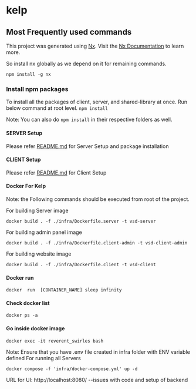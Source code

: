 # kelp

## Most Frequently used commands

This project was generated using [Nx](https://nx.dev). Visit the [Nx Documentation](https://nx.dev) to learn more.

So install nx globally as we depend on it for remaining commands.

`npm install -g nx`

### Install npm packages

To install all the packages of client, server, and shared-library at once. Run below command at root level.
`npm install`

Note: You can also do `npm install` in their respective folders as well.

#### SERVER Setup

Please refer [README.md](server/README.md) for Server Setup and package installation

#### CLIENT Setup

Please refer [README.md](client/README.md) for Client Setup

#### Docker For Kelp

Note: the Following commands should be executed from root of the project.

For building Server image

```shell
docker build . -f ./infra/Dockerfile.server -t vsd-server
```

For building admin panel image

```shell
docker build . -f ./infra/Dockerfile.client-admin -t vsd-client-admin
````

For building website image

```shell
docker build . -f ./infra/Dockerfile.client -t vsd-client
```

#### Docker run
```shell
docker  run  [CONTAINER_NAME] sleep infinity
```
#### Check docker list
```shell
docker ps -a
```

#### Go inside docker image
```shell
docker exec -it reverent_swirles bash
```

Note: Ensure that you have .env file created in infra folder with ENV variable defined
For running all Servers

```
docker compose -f 'infra/docker-compose.yml' up -d
```

URL for UI: http://localhost:8080/ --issues with code and setup of backend